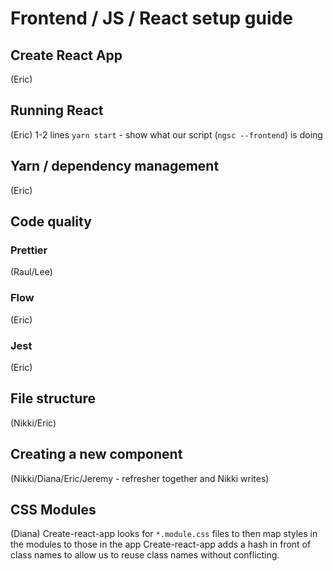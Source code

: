# Frontend / JS / React setup guide

## Create React App
(Eric)

## Running React
(Eric)
1-2 lines
`yarn start` - show what our script (`ngsc --frontend`) is doing

## Yarn / dependency management
(Eric)

## Code quality

### Prettier
(Raul/Lee)

### Flow
(Eric)

### Jest
(Eric)

## File structure
(Nikki/Eric)

## Creating a new component
(Nikki/Diana/Eric/Jeremy - refresher together and Nikki writes)

## CSS Modules
(Diana)
Create-react-app looks for `*.module.css` files to then map styles in the modules to those in the app
Create-react-app adds a hash in front of class names to allow us to reuse class names without conflicting.
